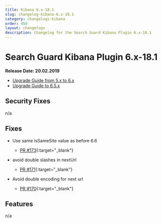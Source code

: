 ```yaml
---
title: Kibana 6.x-18.1
slug: changelog-kibana-6.x-18.1
category: changelogs-kibana
order: 450
layout: changelogs
description: Changelog for the Search Guard Kibana Plugin 6.x-18.1
---
```


<!---
Copryight 2010 floragunn GmbH
-->

# Search Guard Kibana Plugin 6.x-18.1

**Release Date: 20.02.2019**

* [Upgrade Guide from 5.x to 6.x](upgrading-5-6)
* [Upgrade Guide to 6.5.x](upgrading-560)

## Security Fixes

n/a

## Fixes

* Use same isSameSite value as before 6.6
  * [PR #173](https://github.com/floragunncom/search-guard-kibana-plugin/pull/173){:target="_blank"}

* avoid double slashes in nextUrl
  * [PR #171](https://github.com/floragunncom/search-guard-kibana-plugin/pull/171){:target="_blank"}

* Avoid double encoding for next url 
  * [PR #170](https://github.com/floragunncom/search-guard-kibana-plugin/pull/170){:target="_blank"}


## Features

n/a
